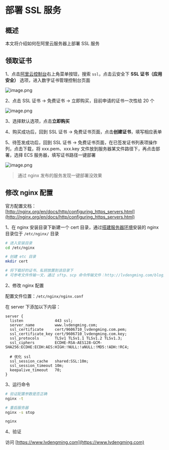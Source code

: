 # 部署 SSL 服务

## 概述

本文将介绍如何在阿里云服务器上部署 SSL 服务

## 领取证书

1、点击[阿里云控制台](https://home.console.aliyun.com/home/dashboard/ProductAndService)右上角菜单按钮，搜索 `ssl`，点击云安全下 **SSL 证书（应用安全）** 选项，进入数字证书管理控制台页面

![image.png](https://s2.loli.net/2023/04/01/vUoixBuH6h8qdzI.png)

2、点击 SSL 证书 -> 免费证书 -> 立即购买，目前申请的证书一次性给 20 个

![image.png](https://s2.loli.net/2023/04/01/728spHzrU9WZdkn.png)

3、选择默认选项，点击**立即购买**

4、购买成功后，回到 SSL 证书 -> 免费证书页面，点击**创建证书**，填写相应表单

5、待签发成功后，回到 SSL 证书 -> 免费证书页面，在已签发证书列表项操作列，点击下载，将 xxx.pem、xxx.key 文件放到服务器某文件路径下，再点击部署，选择 ECS 服务器，填写证书路径一键部署

![image.png](https://s2.loli.net/2023/04/01/EAOvcPajxfdbS25.png)

> 通过 nginx 发布的服务发现一键部署没效果

## 修改 nginx 配置

官方配置文档：[http://nginx.org/en/docs/http/configuring_https_servers.html](http://nginx.org/en/docs/http/configuring_https_servers.html)

1、在 nginx 安装目录下新建一个 cert 目录，通过[搭建服务器环境](/dev-ops/initialize)安装的 nginx 目录位于 `/etc/nginx/` 目录

```sh
# 进入安装目录
cd /etc/nginx

# 创建 etc 目录
mkdir cert

# 将下载好的证书、私钥放置到该目录下
# 可参考文件传输一文，通过 sftp、scp 命令传输文件：http://lvdengming.com/blog/operation-system/transmit.html
```

2、修改 nginx 配置

配置文件位置：`/etc/nginx/nginx.conf`

在 server 下添加以下内容：

```text
server {
  listen              443 ssl;
  server_name         www.lvdengming.com;
  ssl_certificate     cert/9606710_lvdengming.com.pem;
  ssl_certificate_key cert/9606710_lvdengming.com.key;
  ssl_protocols       TLSv1 TLSv1.1 TLSv1.2 TLSv1.3;
  ssl_ciphers         ECDHE-RSA-AES128-GCM-SHA256:ECDHE:ECDH:AES:HIGH:!NULL:!aNULL:!MD5:!ADH:!RC4;

  # 优化 ssl
  ssl_session_cache   shared:SSL:10m;
  ssl_session_timeout 10m;
  keepalive_timeout   70;
}
```

3、运行命令

```sh
# 验证配置参数是否正确
nginx -t

# 重启服务器
nginx -s stop

nginx
```

4、验证

访问 [https://www.lvdengming.com](https://www.lvdengming.com)
